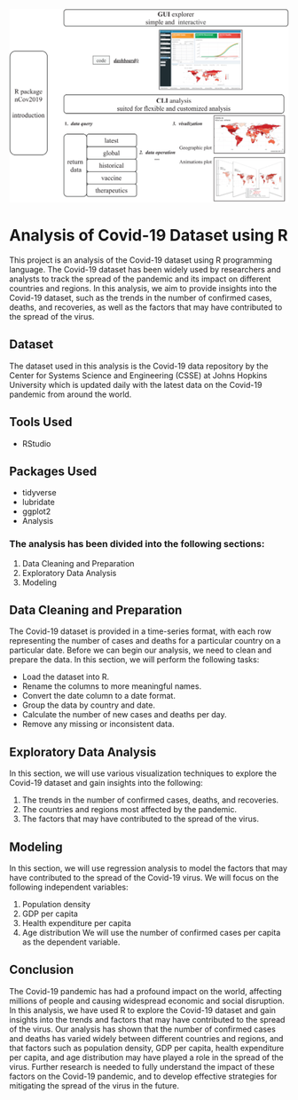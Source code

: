 ![Shreya](https://github.com/Statshreya/Analysis-of-Covid19-Dataset/blob/fd993ea28ac9902c86f4dfc7cfea4d1fef18618a/Data.png)
# Analysis of Covid-19 Dataset using R
This project is an analysis of the Covid-19 dataset using R programming language. The Covid-19 dataset has been widely used by researchers and analysts to track the spread of the pandemic and its impact on different countries and regions.
In this analysis, we aim to provide insights into the Covid-19 dataset, such as the trends in the number of confirmed cases, deaths, and recoveries, as well as the factors that may have contributed to the spread of the virus.

## Dataset
The dataset used in this analysis is the Covid-19 data repository by the Center for Systems Science and Engineering (CSSE) at Johns Hopkins University  which is updated daily with the latest data on the Covid-19 pandemic from around the world.

## Tools Used
- RStudio 

## Packages Used
- tidyverse
- lubridate
- ggplot2
- Analysis
### The analysis has been divided into the following sections:
1. Data Cleaning and Preparation
2. Exploratory Data Analysis
3. Modeling

## Data Cleaning and Preparation
The Covid-19 dataset is provided in a time-series format, with each row representing the number of cases and deaths for a particular country on a particular date. Before we can begin our analysis, we need to clean and prepare the data.
In this section, we will perform the following tasks:
- Load the dataset into R.
- Rename the columns to more meaningful names.
- Convert the date column to a date format.
- Group the data by country and date.
- Calculate the number of new cases and deaths per day.
- Remove any missing or inconsistent data.

## Exploratory Data Analysis
In this section, we will use various visualization techniques to explore the Covid-19 dataset and gain insights into the following:
1. The trends in the number of confirmed cases, deaths, and recoveries.
2. The countries and regions most affected by the pandemic.
3. The factors that may have contributed to the spread of the virus.

## Modeling
In this section, we will use regression analysis to model the factors that may have contributed to the spread of the Covid-19 virus. We will focus on the following independent variables:
1. Population density
2. GDP per capita
3. Health expenditure per capita
4. Age distribution
We will use the number of confirmed cases per capita as the dependent variable.

## Conclusion
The Covid-19 pandemic has had a profound impact on the world, affecting millions of people and causing widespread economic and social disruption. In this analysis, we have used R to explore the Covid-19 dataset and gain insights into the trends and factors that may have contributed to the spread of the virus.
Our analysis has shown that the number of confirmed cases and deaths has varied widely between different countries and regions, and that factors such as population density, GDP per capita, health expenditure per capita, and age distribution may have played a role in the spread of the virus.
Further research is needed to fully understand the impact of these factors on the Covid-19 pandemic, and to develop effective strategies for mitigating the spread of the virus in the future.
